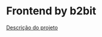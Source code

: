 # Frontend by b2bit

[Descrição do projeto](https://doc.clickup.com/3020915/p/h/2w63k-48543/4fbf8b7f844323d)

